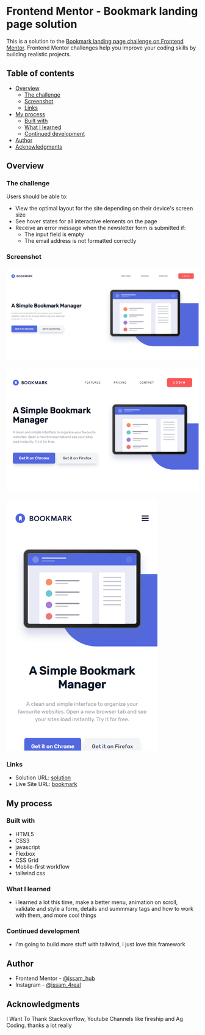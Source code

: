 # Frontend Mentor - Bookmark landing page solution

This is a solution to the [Bookmark landing page challenge on Frontend Mentor](https://www.frontendmentor.io/challenges/bookmark-landing-page-5d0b588a9edda32581d29158). Frontend Mentor challenges help you improve your coding skills by building realistic projects. 

## Table of contents

- [Overview](#overview)
  - [The challenge](#the-challenge)
  - [Screenshot](#screenshot)
  - [Links](#links)
- [My process](#my-process)
  - [Built with](#built-with)
  - [What I learned](#what-i-learned)
  - [Continued development](#continued-development)
- [Author](#author)
- [Acknowledgments](#acknowledgments)


## Overview

### The challenge

Users should be able to:

- View the optimal layout for the site depending on their device's screen size
- See hover states for all interactive elements on the page
- Receive an error message when the newsletter form is submitted if:
  - The input field is empty
  - The email address is not formatted correctly

### Screenshot

![screenshot1](./screenshots/screenshot1.png)

![screenshot2](./screenshots/screenshot2.png)

![screenshot3](./screenshots/Screenshot3.png)


### Links

- Solution URL: [solution](https://www.frontendmentor.io/solutions/bookmark-landing-using-tailwindcss-fully-responsive--uF9JTi_TS)
- Live Site URL: [bookmark](https://issam-hub.github.io/bookmark-landing-page/)

## My process

### Built with

- HTML5
- CSS3
- javascript
- Flexbox
- CSS Grid
- Mobile-first workflow
- tailwind css

### What I learned

- i learned a lot this time, make a better menu, animation on scroll, validate and style a form, details and summmary tags and how to work with them, and more cool things


### Continued development

- i'm going to build more stuff with tailwind, i just love this framework

## Author

- Frontend Mentor - [@issam_hub](https://www.frontendmentor.io/profile/issam-hub)
- Instagram - [@issam_4real](https://www.instagram.com/issam_4real/)

## Acknowledgments

I Want To Thank Stackoverflow, Youtube Channels like fireship and Ag Coding. thanks a lot really


